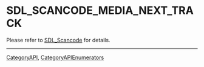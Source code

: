 # SDL_SCANCODE_MEDIA_NEXT_TRACK

Please refer to [SDL_Scancode](SDL_Scancode) for details.

----
[CategoryAPI](CategoryAPI), [CategoryAPIEnumerators](CategoryAPIEnumerators)

